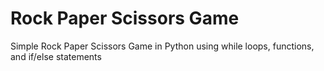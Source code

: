 # Rock Paper Scissors Game
Simple Rock Paper Scissors Game in Python using while loops, functions, and if/else statements
